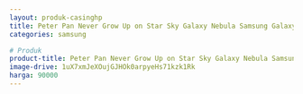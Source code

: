 ```yaml
---
layout: produk-casinghp
title: Peter Pan Never Grow Up on Star Sky Galaxy Nebula Samsung Galaxy S9 Case
categories: samsung

# Produk
product-title: Peter Pan Never Grow Up on Star Sky Galaxy Nebula Samsung Galaxy S9 Case
image-drive: 1uX7xmJeXOujGJHOk0arpyeHs71kzk1Rk
harga: 90000
---
```


